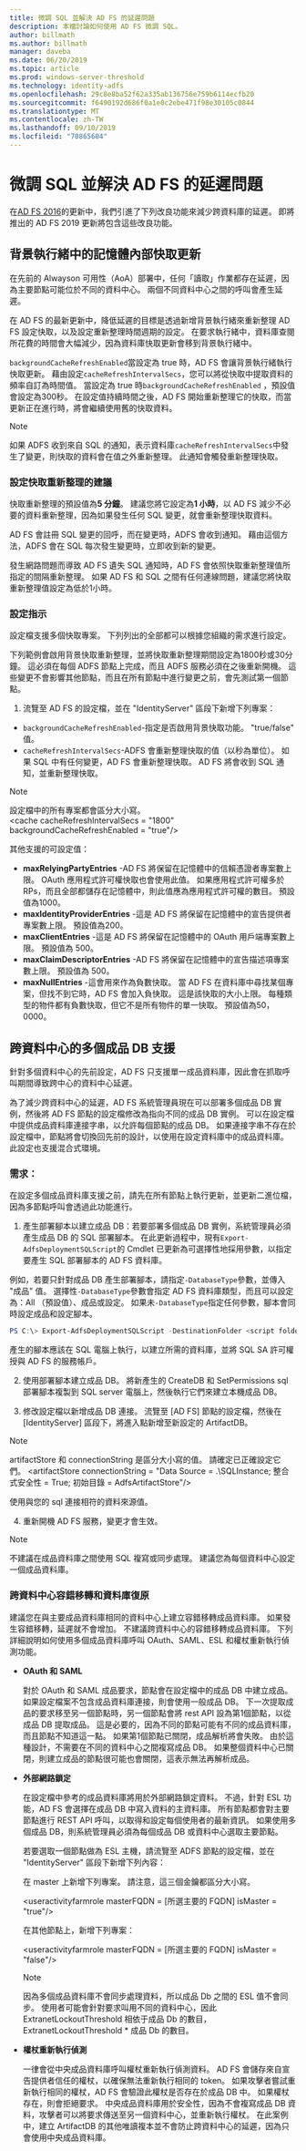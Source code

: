 ```yaml
---
title: 微調 SQL 並解決 AD FS 的延遲問題
description: 本檔討論如何使用 AD FS 微調 SQL。
author: billmath
ms.author: billmath
manager: daveba
ms.date: 06/20/2019
ms.topic: article
ms.prod: windows-server-threshold
ms.technology: identity-adfs
ms.openlocfilehash: 29c8e8ba52f62a335ab136756e759b6114ecfb20
ms.sourcegitcommit: f6490192d686f0a1e0c2ebe471f98e30105c0844
ms.translationtype: MT
ms.contentlocale: zh-TW
ms.lasthandoff: 09/10/2019
ms.locfileid: "70865604"
---
```

# <a name="fine-tuning-sql-and-addressing-latency-issues-with-ad-fs"></a>微調 SQL 並解決 AD FS 的延遲問題
在[AD FS 2016](https://support.microsoft.com/help/4503294/windows-10-update-kb4503294)的更新中，我們引進了下列改良功能來減少跨資料庫的延遲。 即將推出的 AD FS 2019 更新將包含這些改良功能。

## <a name="in-memory-cache-update-in-background-thread"></a>背景執行緒中的記憶體內部快取更新 
在先前的 Alwayson 可用性（AoA）部署中，任何「讀取」作業都存在延遲，因為主要節點可能位於不同的資料中心。 兩個不同資料中心之間的呼叫會產生延遲。  

在 AD FS 的最新更新中，降低延遲的目標是透過新增背景執行緒來重新整理 AD FS 設定快取，以及設定重新整理時間週期的設定。 在要求執行緒中，資料庫查閱所花費的時間會大幅減少，因為資料庫快取更新會移到背景執行緒中。  

`backgroundCacheRefreshEnabled`當設定為 true 時，AD FS 會讓背景執行緒執行快取更新。 藉由設定`cacheRefreshIntervalSecs`，您可以將從快取中提取資料的頻率自訂為時間值。 當設定為 true 時`backgroundCacheRefreshEnabled` ，預設值會設定為300秒。 在設定值持續時間之後，AD FS 開始重新整理它的快取，而當更新正在進行時，將會繼續使用舊的快取資料。  

>[!NOTE]
> 如果 ADFS 收到來自 SQL 的通知，表示資料庫`cacheRefreshIntervalSecs`中發生了變更，則快取的資料會在值之外重新整理。 此通知會觸發重新整理快取。 

### <a name="recommendations-for-setting-the-cache-refresh"></a>設定快取重新整理的建議 
快取重新整理的預設值為**5 分鐘**。 建議您將它設定為**1 小時**，以 AD FS 減少不必要的資料重新整理，因為如果發生任何 SQL 變更，就會重新整理快取資料。  

AD FS 會註冊 SQL 變更的回呼，而在變更時，ADFS 會收到通知。 藉由這個方法，ADFS 會在 SQL 每次發生變更時，立即收到新的變更。 

發生網路問題而導致 AD FS 遺失 SQL 通知時，AD FS 會依照快取重新整理值所指定的間隔重新整理。 如果 AD FS 和 SQL 之間有任何連線問題，建議您將快取重新整理值設定為低於1小時。  

### <a name="configuration-instructions"></a>設定指示 
設定檔支援多個快取專案。 下列列出的全部都可以根據您組織的需求進行設定。 

下列範例會啟用背景快取重新整理，並將快取重新整理期間設定為1800秒或30分鐘。 這必須在每個 ADFS 節點上完成，而且 ADFS 服務必須在之後重新開機。 這些變更不會影響其他節點，而且在所有節點中進行變更之前，會先測試第一個節點。 

  1. 流覽至 AD FS 的設定檔，並在 "IdentityServer" 區段下新增下列專案：  
  
  - `backgroundCacheRefreshEnabled`-指定是否啟用背景快取功能。 "true/false" 值。
  - `cacheRefreshIntervalSecs`-ADFS 會重新整理快取的值（以秒為單位）。 如果 SQL 中有任何變更，AD FS 會重新整理快取。 AD FS 將會收到 SQL 通知，並重新整理快取。  
 
 >[!NOTE]
 > 設定檔中的所有專案都會區分大小寫。  
 &lt;cache cacheRefreshIntervalSecs = "1800" backgroundCacheRefreshEnabled = "true"/&gt; 
 
其他支援的可設定值： 

   - **maxRelyingPartyEntries** -AD FS 將保留在記憶體中的信賴憑證者專案數上限。 OAuth 應用程式許可權快取也會使用此值。 如果應用程式許可權多於 RPs，而且全部都儲存在記憶體中，則此值應為應用程式許可權的數目。 預設值為1000。
   - **maxIdentityProviderEntries** -這是 AD FS 將保留在記憶體中的宣告提供者專案數上限。 預設值為200。 
   - **maxClientEntries** -這是 AD FS 將保留在記憶體中的 OAuth 用戶端專案數上限。 預設值為 500。 
   - **maxClaimDescriptorEntries** -AD FS 將保留在記憶體中的宣告描述項專案數上限。 預設值為 500。 
   - **maxNullEntries** -這會用來作為負數快取。 當 AD FS 在資料庫中尋找某個專案，但找不到它時，AD FS 會加入負快取。 這是該快取的大小上限。 每種類型的物件都有負數快取，但它不是所有物件的單一快取。 預設值為50，0000。 

## <a name="multiple-artifact-db-support-across-datacenters"></a>跨資料中心的多個成品 DB 支援 
針對多個資料中心的先前設定，AD FS 只支援單一成品資料庫，因此會在抓取呼叫期間導致跨中心的資料中心延遲。  

為了減少跨資料中心的延遲，AD FS 系統管理員現在可以部署多個成品 DB 實例，然後將 AD FS 節點的設定檔修改為指向不同的成品 DB 實例。 可以在設定檔中提供成品資料庫連接字串，以允許每個節點的成品 DB。 如果連接字串不存在於設定檔中，節點將會切換回先前的設計，以使用在設定資料庫中的成品資料庫。  
此設定也支援混合式環境。  

### <a name="requirements"></a>需求： 
在設定多個成品資料庫支援之前，請先在所有節點上執行更新，並更新二進位檔，因為多節點呼叫會透過此功能進行。 
  1. 產生部署腳本以建立成品 DB：若要部署多個成品 DB 實例，系統管理員必須產生成品 DB 的 SQL 部署腳本。 在此更新過程中，現有`Export-AdfsDeploymentSQLScript`的 Cmdlet 已更新為可選擇性地採用參數，以指定要產生 SQL 部署腳本的 AD FS 資料庫。 
 
 例如，若要只針對成品 DB 產生部署腳本，請指定`-DatabaseType`參數，並傳入 "成品" 值。 選擇性`-DatabaseType`參數會指定 AD FS 資料庫類型，而且可以設定為：All （預設值）、成品或設定。 如果未`-DatabaseType`指定任何參數，腳本會同時設定成品和設定腳本。  

   ```PowerShell
   PS C:\> Export-AdfsDeploymentSQLScript -DestinationFolder <script folder where scripts will be created> -ServiceAccountName <domain\serviceaccount> -DatabaseType "Artifact" 
   ```
產生的腳本應該在 SQL 電腦上執行，以建立所需的資料庫，並將 SQL SA 許可權授與 AD FS 的服務帳戶。

 2. 使用部署腳本建立成品 DB。 將新產生的 CreateDB 和 SetPermissions sql 部署腳本複製到 SQL server 電腦上，然後執行它們來建立本機成品 DB。 
 
 3. 修改設定檔以新增成品 DB 連接。 
 流覽至 [AD FS] 節點的設定檔，然後在 [IdentityServer] 區段下，將進入點新增至新設定的 ArtifactDB。 

 >[!NOTE] 
 > artifactStore 和 connectionString 是區分大小寫的值。 請確定已正確設定它們。 &lt;artifactStore connectionString = "Data Source = .\SQLInstance; 整合式安全性 = True; 初始目錄 = AdfsArtifactStore"/&gt; 
>
>使用與您的 sql 連接相符的資料來源值。



 4. 重新開機 AD FS 服務，變更才會生效。 
 
 >[!NOTE] 
 > 不建議在成品資料庫之間使用 SQL 複寫或同步處理。 建議您為每個資料中心設定一個成品資料庫。 
 
### <a name="cross-datacenter-failover-and-database-recovery"></a>跨資料中心容錯移轉和資料庫復原  
建議您在與主要成品資料庫相同的資料中心上建立容錯移轉成品資料庫。 如果發生容錯移轉，延遲就不會增加。 不建議跨資料中心的容錯移轉成品資料庫。 下列詳細說明如何使用多個成品資料庫呼叫 OAuth、SAML、ESL 和權杖重新執行偵測功能。 
 - **OAuth 和 SAML** 

   對於 OAuth 和 SAML 成品要求，節點會在設定檔中的成品 DB 中建立成品。 如果設定檔案不包含成品資料庫連接，則會使用一般成品 DB。 下一次提取成品的要求移至另一個節點時，另一個節點會將 rest API 設為第1個節點，以從成品 DB 提取成品。 這是必要的，因為不同的節點可能有不同的成品資料庫，而且節點不知道這一點。 如果第1個節點已關閉，成品解析將會失敗。 由於這種設計，不需要在不同的資料中心之間複寫成品 DB。 如果整個資料中心已關閉，則建立成品的節點很可能也會關閉，這表示無法再解析成品。  

 - **外部網路鎖定** 

    在設定檔中參考的成品資料庫將用於外部網路鎖定資料。 不過，針對 ESL 功能，AD FS 會選擇在成品 DB 中寫入資料的主資料庫。 所有節點都會對主要節點進行 REST API 呼叫，以取得和設定每個使用者的最新資訊。 如果使用多個成品 DB，則系統管理員必須為每個成品 DB 或資料中心選取主要節點。 

    若要選取一個節點做為 ESL 主機，請流覽至 ADFS 節點的設定檔，並在 "IdentityServer" 區段下新增下列內容：       
    
    在 master 上新增下列專案。 請注意，這三個金鑰都區分大小寫。 

    &lt;useractivityfarmrole masterFQDN = [所選主要的 FQDN] isMaster = "true"/&gt;
    
    在其他節點上，新增下列專案：

   &lt;useractivityfarmrole masterFQDN = [所選主要的 FQDN] isMaster = "false"/&gt;
 
    >[!NOTE] 
    >因為多個成品資料庫不會同步處理資料，所以成品 Db 之間的 ESL 值不會同步。
    使用者可能會針對要求叫用不同的資料中心，因此 ExtranetLockoutThreshold 相依于成品 Db 的數目，ExtranetLockoutThreshold * 成品 Db 的數目。 
 
  - **權杖重新執行偵測** 
    
    一律會從中央成品資料庫呼叫權杖重新執行偵測資料。 AD FS 會儲存來自宣告提供者信任的權杖，以確保無法重新執行相同的 token。 如果攻擊者嘗試重新執行相同的權杖，AD FS 會驗證此權杖是否存在於成品 DB 中。 如果權杖存在，則會拒絕要求。 中央成品資料庫用於安全性，因為不會複寫成品 DB 資料，攻擊者可以將要求傳送至另一個資料中心，並重新執行權杖。 在此案例中，建立 ArtifactDB 的其他唯讀複本並不會防止跨資料中心的延遲，因為只會使用中央成品資料庫。    
 
 
